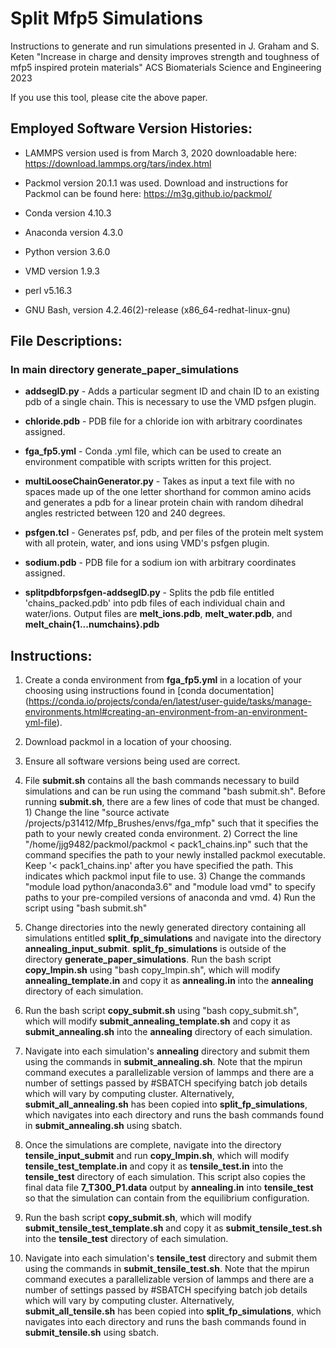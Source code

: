 # Split Mfp5 Simulations
Instructions to generate and run simulations presented in J. Graham and S. Keten "Increase in charge and density improves strength and toughness of mfp5 inspired protein materials" ACS Biomaterials Science and Engineering 2023

If you use this tool, please cite the above paper.

## Employed Software Version Histories:

- LAMMPS version used is from March 3, 2020 downloadable here: https://download.lammps.org/tars/index.html

- Packmol version 20.1.1 was used. Download and instructions for Packmol can be found here: https://m3g.github.io/packmol/

- Conda version 4.10.3

- Anaconda version 4.3.0

- Python version 3.6.0

- VMD version 1.9.3

- perl v5.16.3

- GNU Bash, version 4.2.46(2)-release (x86_64-redhat-linux-gnu)

## File Descriptions:

### In main directory generate_paper_simulations

- **addsegID.py** - Adds a particular segment ID and chain ID to an existing pdb of a single chain. This is necessary to use the VMD psfgen plugin.

- **chloride.pdb** - PDB file for a chloride ion with arbitrary coordinates assigned.

- **fga_fp5.yml** - Conda .yml file, which can be used to create an environment compatible with scripts written for this project.

- **multiLooseChainGenerator.py** - Takes as input a text file with no spaces made up of the one letter shorthand for common amino acids and generates a pdb for a linear protein chain with random dihedral angles restricted between 120 and 240 degrees.

- **psfgen.tcl** - Generates psf, pdb, and per files of the protein melt system with all protein, water, and ions using VMD's psfgen plugin.

- **sodium.pdb** - PDB file for a sodium ion with arbitrary coordinates assigned.

- **splitpdbforpsfgen-addsegID.py** - Splits the pdb file entitled 'chains_packed.pdb' into pdb files of each individual chain and water/ions. Output files are **melt_ions.pdb**, **melt_water.pdb**, and **melt_chain{1...numchains}.pdb**

## Instructions:

1. Create a conda environment from **fga_fp5.yml** in a location of your choosing using instructions found in [conda documentation]
(https://conda.io/projects/conda/en/latest/user-guide/tasks/manage-environments.html#creating-an-environment-from-an-environment-yml-file). 

1. Download packmol in a location of your choosing.

1. Ensure all software versions being used are correct.

1. File **submit.sh** contains all the bash commands necessary to build simulations and can be run using the command "bash submit.sh". Before running **submit.sh**, there are a few lines of code that must be changed. 1) Change the line "source activate /projects/p31412/Mfp_Brushes/envs/fga_mfp" such that it specifies the path to your newly created conda environment. 2) Correct the line "/home/jjg9482/packmol/packmol < pack1_chains.inp" such that the command specifies the path to your newly installed packmol executable. Keep '< pack1_chains.inp' after you have specified the path. This indicates which packmol input file to use. 3) Change the commands "module load python/anaconda3.6" and "module load vmd" to specify paths to your pre-compiled versions of anaconda and vmd. 4) Run the script using "bash submit.sh"

1. Change directories into the newly generated directory containing all simulations entitled **split_fp_simulations** and navigate into the directory **annealing_input_submit**. **split_fp_simulations** is outside of the directory **generate_paper_simulations**. Run the bash script **copy_lmpin.sh** using "bash copy_lmpin.sh", which will modify **annealing_template.in** and copy it as **annealing.in** into the **annealing** directory of each simulation.

1. Run the bash script **copy_submit.sh** using "bash copy_submit.sh", which will modify **submit_annealing_template.sh** and copy it as **submit_annealing.sh** into the **annealing** directory of each simulation.

1. Navigate into each simulation's **annealing** directory and submit them using the commands in **submit_annealing.sh**. Note that the mpirun command executes a parallelizable version of lammps and there are a number of settings passed by #SBATCH specifying batch job details which will vary by computing cluster. Alternatively, **submit_all_annealing.sh** has been copied into **split_fp_simulations**, which navigates into each directory and runs the bash commands found in **submit_annealing.sh** using sbatch.

1. Once the simulations are complete, navigate into the directory **tensile_input_submit** and run **copy_lmpin.sh**, which will modify **tensile_test_template.in** and copy it as **tensile_test.in** into the **tensile_test** directory of each simulation. This script also copies the final data file **7_T300_P1.data** output by **annealing.in** into **tensile_test** so that the simulation can contain from the equilibrium configuration.

1. Run the bash script **copy_submit.sh**, which will modify **submit_tensile_test_template.sh** and copy it as **submit_tensile_test.sh** into the **tensile_test** directory of each simulation.

1. Navigate into each simulation's **tensile_test** directory and submit them using the commands in **submit_tensile_test.sh**. Note that the mpirun command executes a parallelizable version of lammps and there are a number of settings passed by #SBATCH specifying batch job details which will vary by computing cluster. Alternatively, **submit_all_tensile.sh** has been copied into **split_fp_simulations**, which navigates into each directory and runs the bash commands found in **submit_tensile.sh** using sbatch.

